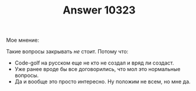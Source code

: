 ﻿---
title: "Answer 10323"
se.owner.user_id: 337540
se.owner.display_name: "Victor VosMottor thanks Monica"
se.owner.link: "https://ru.meta.stackoverflow.com/users/337540/victor-vosmottor-thanks-monica"
se.answer_id: 10323
se.question_id: 10319
se.post_type: answer
se.score: 3
se.is_accepted: False
---
<p>Мое мнение:</p>

<p>Такие вопросы закрывать <em>не</em> стоит. Потому что:</p>

<ul>
<li>Code-golf на русском еще не кто не создал и вряд ли создаст.</li>
<li>Уже ранее вроде бы все договорились, что мол это нормальные вопросы.</li>
<li>Да и вообще это просто интересно. Ну положим не всем, но мне да.</li>
</ul>
